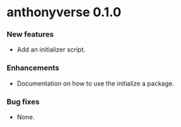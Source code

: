 # anthonyverse 0.1.0

### New features

* Add an initializer script.

### Enhancements

* Documentation on how to use the initialize a package.

### Bug fixes

* None.